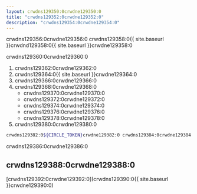 ```yaml
---
layout: crwdns129350:0crwdne129350:0
title: "crwdns129352:0crwdne129352:0"
description: "crwdns129354:0crwdne129354:0"
---
```

<div class="alert alert-info" role="alert">
  crwdns129356:0crwdne129356:0 crwdns129358:0{{ site.baseurl }}crwdnd129358:0{{ site.baseurl }}crwdne129358:0
</div>

crwdns129360:0crwdne129360:0

1. crwdns129362:0crwdne129362:0
2. crwdns129364:0{{ site.baseurl }}crwdne129364:0
3. crwdns129366:0crwdne129366:0
4. crwdns129368:0crwdne129368:0 
    - crwdns129370:0crwdne129370:0
    - crwdns129372:0crwdne129372:0
    - crwdns129374:0crwdne129374:0
    - crwdns129376:0crwdne129376:0
    - crwdns129378:0crwdne129378:0
5. crwdns129380:0crwdne129380:0

```bash
crwdns129382:0${CIRCLE_TOKEN}crwdne129382:0 crwdns129384:0crwdne129384:0
```

crwdns129386:0crwdne129386:0

## crwdns129388:0crwdne129388:0

[crwdns129392:0crwdne129392:0](crwdns129390:0{{ site.baseurl }}crwdne129390:0)